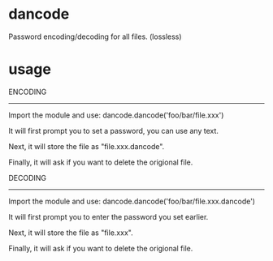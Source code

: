 # dancode
Password encoding/decoding for all files. (lossless)

# usage
ENCODING
________
Import the module and use: dancode.dancode('foo/bar/file.xxx')

It will first prompt you to set a password, you can use any text.

Next, it will store the file as "file.xxx.dancode".

Finally, it will ask if you want to delete the origional file.


DECODING
________
Import the module and use: dancode.dancode('foo/bar/file.xxx.dancode')

It will first prompt you to enter the password you set earlier.

Next, it will store the file as "file.xxx".

Finally, it will ask if you want to delete the origional file.

